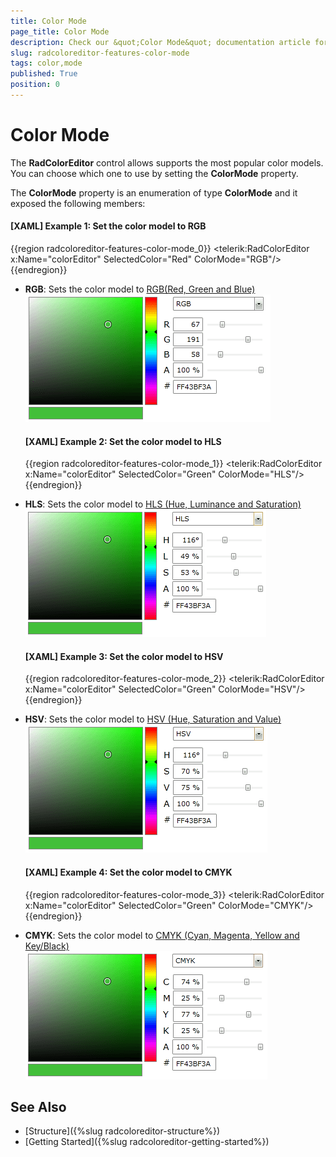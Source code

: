 ```yaml
---
title: Color Mode
page_title: Color Mode
description: Check our &quot;Color Mode&quot; documentation article for the RadColorEditor {{ site.framework_name }} control.
slug: radcoloreditor-features-color-mode
tags: color,mode
published: True
position: 0
---
```


# Color Mode

The __RadColorEditor__ control allows supports the most popular color models. You can choose which one to use by setting the  __ColorMode__ property.

The __ColorMode__ property is an enumeration of type __ColorMode__ and it exposed the following members:				

#### __[XAML] Example 1: Set the color model to RGB__
{{region radcoloreditor-features-color-mode_0}}
	<telerik:RadColorEditor x:Name="colorEditor" SelectedColor="Red" ColorMode="RGB"/>
{{endregion}}

* __RGB__: Sets the color model to [RGB(Red, Green and Blue)](http://en.wikipedia.org/wiki/RGB_color_model)  
	![radcoloreditor-features-rgb](images/radcoloreditor-features-rgb.png)

	#### __[XAML] Example 2: Set the color model to HLS__
	{{region radcoloreditor-features-color-mode_1}}
		<telerik:RadColorEditor x:Name="colorEditor" SelectedColor="Green" ColorMode="HLS"/>
	{{endregion}}

* __HLS__: Sets the color model to [HLS (Hue, Luminance and Saturation)](http://en.wikipedia.org/wiki/HSL_and_HSV)  
	![radcoloreditor-features-hls](images/radcoloreditor-features-hls.png)

	#### __[XAML] Example 3: Set the color model to HSV__
	{{region radcoloreditor-features-color-mode_2}}
		<telerik:RadColorEditor x:Name="colorEditor" SelectedColor="Green" ColorMode="HSV"/>
	{{endregion}}

* __HSV__: Sets the color model to [HSV (Hue, Saturation and Value)](http://en.wikipedia.org/wiki/HSL_and_HSV)  
	![radcoloreditor-features-hsv](images/radcoloreditor-features-hsv.png)

	#### __[XAML] Example 4: Set the color model to CMYK__
	{{region radcoloreditor-features-color-mode_3}}
		<telerik:RadColorEditor x:Name="colorEditor" SelectedColor="Green" ColorMode="CMYK"/>
	{{endregion}}

* __CMYK__: Sets the color model to [CMYK (Cyan, Magenta, Yellow and Key/Black)](http://en.wikipedia.org/wiki/Cmyk)  
	![radcoloreditor-features-cmyk](images/radcoloreditor-features-cmyk.png)

## See Also
 * [Structure]({%slug radcoloreditor-structure%})
 * [Getting Started]({%slug radcoloreditor-getting-started%})
